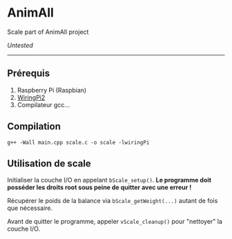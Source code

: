 AnimAll
=======

Scale part of AnimAll project

*Untested*

----

## Prérequis

1. Raspberry Pi (Raspbian)
2. [WiringPi2](http://wiringpi.com/download-and-install/)
3. Compilateur gcc...


## Compilation

`g++ -Wall main.cpp scale.c -o scale -lwiringPi`

## Utilisation de scale

Initialiser la couche I/O en appelant `bScale_setup()`.
**Le programme doit posséder les droits root sous peine de quitter avec une erreur !**

Récupérer le poids de la balance via `bScale_getWeight(...)` autant de fois que nécessaire.

Avant de quitter le programme, appeler `vScale_cleanup()` pour "nettoyer" la couche I/O.